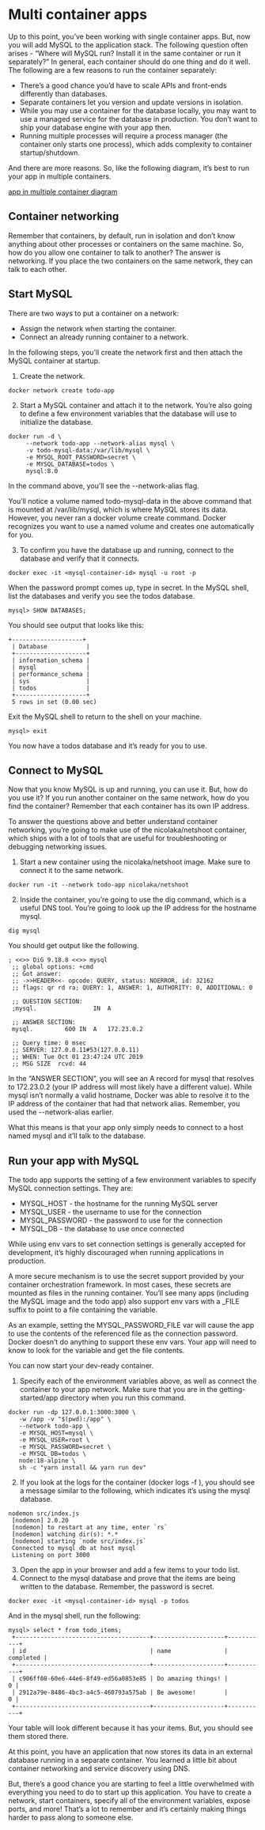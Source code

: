 # Multi container apps

Up to this point, you’ve been working with single container apps. But, now you will add MySQL to the application stack. The following question often arises - “Where will MySQL run? Install it in the same container or run it separately?” In general, each container should do one thing and do it well. The following are a few reasons to run the container separately:

- There’s a good chance you’d have to scale APIs and front-ends differently than databases.
- Separate containers let you version and update versions in isolation.
- While you may use a container for the database locally, you may want to use a managed service for the database in production. You don’t want to ship your database engine with your app then.
- Running multiple processes will require a process manager (the container only starts one process), which adds complexity to container startup/shutdown.

And there are more reasons. So, like the following diagram, it’s best to run your app in multiple containers.

[app in multiple container diagram](https://docs.docker.com/get-started/images/multi-app-architecture.png)

## Container networking

Remember that containers, by default, run in isolation and don’t know anything about other processes or containers on the same machine. So, how do you allow one container to talk to another? The answer is networking. If you place the two containers on the same network, they can talk to each other.

## Start MySQL

There are two ways to put a container on a network:

- Assign the network when starting the container.
- Connect an already running container to a network.

In the following steps, you’ll create the network first and then attach the MySQL container at startup.

1. Create the network.

```
docker network create todo-app
```

2. Start a MySQL container and attach it to the network. You’re also going to define a few environment variables that the database will use to initialize the database.

```
docker run -d \
     --network todo-app --network-alias mysql \
     -v todo-mysql-data:/var/lib/mysql \
     -e MYSQL_ROOT_PASSWORD=secret \
     -e MYSQL_DATABASE=todos \
     mysql:8.0
```

In the command above, you’ll see the --network-alias flag.

You’ll notice a volume named todo-mysql-data in the above command that is mounted at /var/lib/mysql, which is where MySQL stores its data. However, you never ran a docker volume create command. Docker recognizes you want to use a named volume and creates one automatically for you.

3. To confirm you have the database up and running, connect to the database and verify that it connects.

```
docker exec -it <mysql-container-id> mysql -u root -p
```

When the password prompt comes up, type in secret. In the MySQL shell, list the databases and verify you see the todos database.

```
mysql> SHOW DATABASES;
```

You should see output that looks like this:

```
+--------------------+
 | Database           |
 +--------------------+
 | information_schema |
 | mysql              |
 | performance_schema |
 | sys                |
 | todos              |
 +--------------------+
 5 rows in set (0.00 sec)
```

Exit the MySQL shell to return to the shell on your machine.

```
mysql> exit
```

You now have a todos database and it’s ready for you to use.

## Connect to MySQL

Now that you know MySQL is up and running, you can use it. But, how do you use it? If you run another container on the same network, how do you find the container? Remember that each container has its own IP address.

To answer the questions above and better understand container networking, you’re going to make use of the nicolaka/netshoot container, which ships with a lot of tools that are useful for troubleshooting or debugging networking issues.

1. Start a new container using the nicolaka/netshoot image. Make sure to connect it to the same network.

```
docker run -it --network todo-app nicolaka/netshoot
```

2. Inside the container, you’re going to use the dig command, which is a useful DNS tool. You’re going to look up the IP address for the hostname mysql.

```
dig mysql
```

You should get output like the following.

```
; <<>> DiG 9.18.8 <<>> mysql
 ;; global options: +cmd
 ;; Got answer:
 ;; ->>HEADER<<- opcode: QUERY, status: NOERROR, id: 32162
 ;; flags: qr rd ra; QUERY: 1, ANSWER: 1, AUTHORITY: 0, ADDITIONAL: 0

 ;; QUESTION SECTION:
 ;mysql.				IN	A

 ;; ANSWER SECTION:
 mysql.			600	IN	A	172.23.0.2

 ;; Query time: 0 msec
 ;; SERVER: 127.0.0.11#53(127.0.0.11)
 ;; WHEN: Tue Oct 01 23:47:24 UTC 2019
 ;; MSG SIZE  rcvd: 44
```

In the “ANSWER SECTION”, you will see an A record for mysql that resolves to 172.23.0.2 (your IP address will most likely have a different value). While mysql isn’t normally a valid hostname, Docker was able to resolve it to the IP address of the container that had that network alias. Remember, you used the --network-alias earlier.

What this means is that your app only simply needs to connect to a host named mysql and it’ll talk to the database.

## Run your app with MySQL

The todo app supports the setting of a few environment variables to specify MySQL connection settings. They are:

- MYSQL_HOST - the hostname for the running MySQL server
- MYSQL_USER - the username to use for the connection
- MYSQL_PASSWORD - the password to use for the connection
- MYSQL_DB - the database to use once connected

While using env vars to set connection settings is generally accepted for development, it’s highly discouraged when running applications in production.

A more secure mechanism is to use the secret support provided by your container orchestration framework. In most cases, these secrets are mounted as files in the running container. You’ll see many apps (including the MySQL image and the todo app) also support env vars with a \_FILE suffix to point to a file containing the variable.

As an example, setting the MYSQL_PASSWORD_FILE var will cause the app to use the contents of the referenced file as the connection password. Docker doesn’t do anything to support these env vars. Your app will need to know to look for the variable and get the file contents.

You can now start your dev-ready container.

1. Specify each of the environment variables above, as well as connect the container to your app network. Make sure that you are in the getting-started/app directory when you run this command.

```
docker run -dp 127.0.0.1:3000:3000 \
   -w /app -v "$(pwd):/app" \
   --network todo-app \
   -e MYSQL_HOST=mysql \
   -e MYSQL_USER=root \
   -e MYSQL_PASSWORD=secret \
   -e MYSQL_DB=todos \
   node:18-alpine \
   sh -c "yarn install && yarn run dev"
```

2. If you look at the logs for the container (docker logs -f <container-id>), you should see a message similar to the following, which indicates it’s using the mysql database.

```
nodemon src/index.js
 [nodemon] 2.0.20
 [nodemon] to restart at any time, enter `rs`
 [nodemon] watching dir(s): *.*
 [nodemon] starting `node src/index.js`
 Connected to mysql db at host mysql
 Listening on port 3000
```

3. Open the app in your browser and add a few items to your todo list.
4. Connect to the mysql database and prove that the items are being written to the database. Remember, the password is secret.

```
docker exec -it <mysql-container-id> mysql -p todos
```

And in the mysql shell, run the following:

```
mysql> select * from todo_items;
 +--------------------------------------+--------------------+-----------+
 | id                                   | name               | completed |
 +--------------------------------------+--------------------+-----------+
 | c906ff08-60e6-44e6-8f49-ed56a0853e85 | Do amazing things! |         0 |
 | 2912a79e-8486-4bc3-a4c5-460793a575ab | Be awesome!        |         0 |
 +--------------------------------------+--------------------+-----------+
```

Your table will look different because it has your items. But, you should see them stored there.

At this point, you have an application that now stores its data in an external database running in a separate container. You learned a little bit about container networking and service discovery using DNS.

But, there’s a good chance you are starting to feel a little overwhelmed with everything you need to do to start up this application. You have to create a network, start containers, specify all of the environment variables, expose ports, and more! That’s a lot to remember and it’s certainly making things harder to pass along to someone else.

